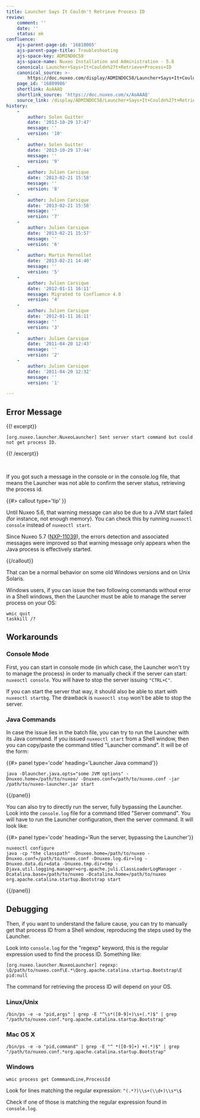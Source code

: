 ```yaml
---
title: Launcher Says It Couldn't Retrieve Process ID
review:
    comment: ''
    date: ''
    status: ok
confluence:
    ajs-parent-page-id: '16810065'
    ajs-parent-page-title: Troubleshooting
    ajs-space-key: ADMINDOC58
    ajs-space-name: Nuxeo Installation and Administration - 5.8
    canonical: Launcher+Says+It+Couldn%27t+Retrieve+Process+ID
    canonical_source: >-
        https://doc.nuxeo.com/display/ADMINDOC58/Launcher+Says+It+Couldn%27t+Retrieve+Process+ID
    page_id: '16809986'
    shortlink: AoAAAQ
    shortlink_source: 'https://doc.nuxeo.com/x/AoAAAQ'
    source_link: /display/ADMINDOC58/Launcher+Says+It+Couldn%27t+Retrieve+Process+ID
history:
    - 
        author: Solen Guitter
        date: '2013-10-29 17:47'
        message: ''
        version: '10'
    - 
        author: Solen Guitter
        date: '2013-10-29 17:44'
        message: ''
        version: '9'
    - 
        author: Julien Carsique
        date: '2013-02-21 15:58'
        message: ''
        version: '8'
    - 
        author: Julien Carsique
        date: '2013-02-21 15:58'
        message: ''
        version: '7'
    - 
        author: Julien Carsique
        date: '2013-02-21 15:57'
        message: ''
        version: '6'
    - 
        author: Martin Pernollet
        date: '2013-02-21 14:40'
        message: ''
        version: '5'
    - 
        author: Julien Carsique
        date: '2012-01-11 16:11'
        message: Migrated to Confluence 4.0
        version: '4'
    - 
        author: Julien Carsique
        date: '2012-01-11 16:11'
        message: ''
        version: '3'
    - 
        author: Julien Carsique
        date: '2011-04-20 12:43'
        message: ''
        version: '2'
    - 
        author: Julien Carsique
        date: '2011-04-20 12:32'
        message: ''
        version: '1'

---
```

## Error Message

{{! excerpt}}

```
[org.nuxeo.launcher.NuxeoLauncher] Sent server start command but could not get process ID.
```

{{! /excerpt}}

&nbsp;

If you got such a message in the console or in the console.log file, that means the Launcher was not able to confirm the server status, retrieving the process id.

{{#> callout type='tip' }}

Until Nuxeo 5.6, that warning message can also be due to a JVM start failed (for instance, not enough memory). You can check this by running `nuxeoctl console` instead of&nbsp;`nuxeoctl start`.

Since Nuxeo 5.7 ([NXP-11039](https://jira.nuxeo.com/browse/NXP-11039)), the errors detection and associated messages were improved so that warning message only appears when the Java process is effectively started.

{{/callout}}

That can be a normal behavior on some old Windows versions and on Unix Solaris.

Windows users, if you can issue the two following commands without error in a Shell windows, then the Launcher must be able to manage the server process on your OS:

```
wmic quit
taskkill /?
```

## Workarounds

### Console Mode

First, you can start in console mode (in which case, the Launcher won't try to manage the process) in order to manually check if the server can start: `nuxeoctl console`. You will have to stop the server issuing `"CTRL+C"`.

If you can start the server that way, it should also be able to start with `nuxeoctl startbg`. The drawback is `nuxeoctl stop` won't be able to stop the server.

### Java Commands

In case the issue lies in the batch file, you can try to run the Launcher with its Java command. If you issued `nuxeoctl start` from a Shell window, then you can copy/paste the command titled "Launcher command". It will be of the form:

{{#> panel type='code' heading='Launcher Java command'}}

```
java -Dlauncher.java.opts="some JVM options" -Dnuxeo.home=/path/to/nuxeo/ -Dnuxeo.conf=/path/to/nuxeo.conf -jar /path/to/nuxeo-launcher.jar start
```

{{/panel}}

You can also try to directly run the server, fully bypassing the Launcher. Look into the `console.log` file for a command titled "Server command". You will have to run the Launcher configuration, then the server command. It will look like:

{{#> panel type='code' heading='Run the server, bypassing the Launcher'}}

```
nuxeoctl configure
java -cp "the classpath" -Dnuxeo.home=/path/to/nuxeo -Dnuxeo.conf=/path/to/nuxeo.conf -Dnuxeo.log.dir=log -Dnuxeo.data.dir=data -Dnuxeo.tmp.dir=tmp -Djava.util.logging.manager=org.apache.juli.ClassLoaderLogManager -Dcatalina.base=/path/to/nuxeo -Dcatalina.home=/path/to/nuxeo org.apache.catalina.startup.Bootstrap start
```

{{/panel}}

## Debugging

Then, if you want to understand the failure cause, you can try to manually get that process ID from a Shell window, reproducing the steps used by the Launcher.

Look into `console.log` for the "regexp" keyword, this is the regular expression used to find the process ID. Something like:

```
[org.nuxeo.launcher.NuxeoLauncher] regexp: \Q/path/to/nuxeo.conf\E.*\Qorg.apache.catalina.startup.Bootstrap\E pid:null
```

The command for retrieving the process ID will depend on your OS.

### Linux/Unix

```
/bin/ps -e -o "pid,args" | grep -E "^\s*([0-9]+)\s+(.*)$" | grep "/path/to/nuxeo.conf.*org.apache.catalina.startup.Bootstrap"
```

### Mac OS X

```
/bin/ps -e -o "pid,command" | grep -E "^ *([0-9]+) +(.*)$" | grep "/path/to/nuxeo.conf.*org.apache.catalina.startup.Bootstrap"
```

### Windows

```
wmic process get CommmandLine,ProcessId
```

Look for lines matching the regular expression: `^(.*?)\\s+(\\d+)\\s*\$`

Check if one of those is matching the regular expression found in `console.log`.